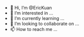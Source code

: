 - 👋 Hi, I’m @EricKuan
- 👀 I’m interested in ...
- 🌱 I’m currently learning ...
- 💞️ I’m looking to collaborate on ...
- 📫 How to reach me ...

<!---
EricKuan/EricKuan is a ✨ special ✨ repository because its `README.md` (this file) appears on your GitHub profile.
You can click the Preview link to take a look at your changes.
--->
